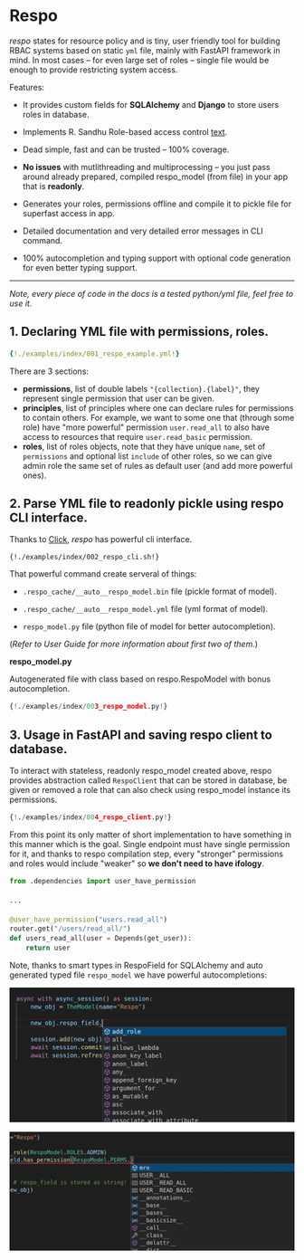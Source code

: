 # Respo

_respo_ states for resource policy and is tiny, user friendly tool for building RBAC systems based on static `yml` file, mainly with FastAPI framework in mind. In most cases – for even large set of roles – single file would be enough to provide restricting system access.

Features:

- It provides custom fields for **SQLAlchemy** and **Django** to store users roles in database.

- Implements R. Sandhu Role-based access control [text](https://profsandhu.com/articles/advcom/adv_comp_rbac.pdf).

- Dead simple, fast and can be trusted – 100% coverage.

- **No issues** with mutlithreading and multiprocessing – you just pass around already prepared, compiled respo_model (from file) in your app that is **readonly**.

- Generates your roles, permissions offline and compile it to pickle file for superfast access in app.

- Detailed documentation and very detailed error messages in CLI command.

- 100% autocompletion and typing support with optional code generation for even better typing support.

---

_Note, every piece of code in the docs is a tested python/yml file, feel free to use it._

## 1. Declaring YML file with permissions, roles.

```yaml
{!./examples/index/001_respo_example.yml!}
```

There are 3 sections:

- **permissions**, list of double labels `"{collection}.{label}"`, they represent single permission that user can be given.
- **principles**, list of principles where one can declare rules for permissions to contain others. For example, we want to some one that (through some role) have "more powerful" permission `user.read_all` to also have access to resources that require `user.read_basic` permission.
- **roles**, list of roles objects, note that they have unique `name`, set of `permissions` and optional list `include` of other roles, so we can give admin role the same set of rules as default user (and add more powerful ones).

## 2. Parse YML file to readonly pickle using respo CLI interface.

Thanks to [Click](https://click.palletsprojects.com/), _respo_ has powerful cli interface.

```console
{!./examples/index/002_respo_cli.sh!}
```

That powerful command create serveral of things:

- `.respo_cache/__auto__respo_model.bin` file (pickle format of model).

- `.respo_cache/__auto__respo_model.yml` file (yml format of model).

- `respo_model.py` file (python file of model for better autocompletion).

(_Refer to User Guide for more information about first two of them._)

**respo_model.py**

Autogenerated file with class based on respo.RespoModel with bonus autocompletion.

```python
{!./examples/index/003_respo_model.py!}
```

## 3. Usage in FastAPI and saving respo client to database.

To interact with stateless, readonly respo_model created above, respo provides abstraction called `RespoClient` that can be stored in database, be given or removed a role that can also check using respo_model instance its permissions.

```python
{!./examples/index/004_respo_client.py!}
```

From this point its only matter of short implementation to have something in this manner which is the goal. Single endpoint must have single permission for it, and thanks to respo compilation step, every "stronger" permissions and roles would include "weaker" so **we don't need to have ifology**.

```python
from .dependencies import user_have_permission

...

@user_have_permission("users.read_all")
router.get("/users/read_all/")
def users_read_all(user = Depends(get_user)):
    return user

```

Note, thanks to smart types in RespoField for SQLAlchemy and auto generated typed file `respo_model` we have powerful autocompletions:

![autocompletion-respo-client](./images/001_autocompletion_respo_client.jpg)

![autocompletion-respo-client](./images/002_autocompletion_respo_client.jpg)
